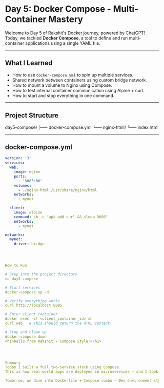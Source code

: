 # Day 5: Docker Compose - Multi-Container Mastery

Welcome to Day 5 of Rakshit's Docker journey, powered by ChatGPT!  
Today, we tackled **Docker Compose**, a tool to define and run multi-container applications using a single YAML file.

---

## What I Learned

- How to use `docker-compose.yml` to spin up multiple services.
- Shared network between containers using custom bridge network.
- How to mount a volume to Nginx using Compose.
- How to test internal container communication using Alpine + curl.
- How to start and stop everything in one command.

---

## Project Structure


day5-compose/ ├── docker-compose.yml └── nginx-html/ └── index.html


---

## docker-compose.yml

```yaml
version: '3'
services:
  web:
    image: nginx
    ports:
      - "8085:80"
    volumes:
      - ./nginx-html:/usr/share/nginx/html
    networks:
      - mynet

  client:
    image: alpine
    command: sh -c "apk add curl && sleep 3600"
    networks:
      - mynet

networks:
  mynet:
    driver: bridge




How to Run

# Step into the project directory
cd day5-compose

# Start services
docker-compose up -d

# Verify everything works
curl http://localhost:8085

# Enter client container
docker exec -it <client_container_id> sh
curl web   # This should return the HTML content

# Stop and clean up
docker-compose down
<h1>Hello from Rakshit - Compose Style!</h1>




Summary
Today I built a full two-service stack using Compose.
This is how real-world apps are deployed in microservices — and I took the first big step!

Tomorrow, we dive into Dockerfile + Compose combo — Dev environment style!
